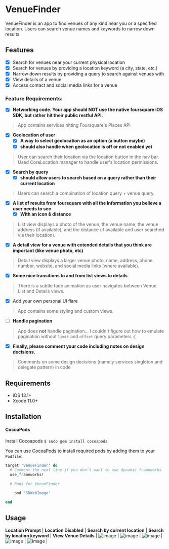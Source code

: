 # VenueFinder

VenueFinder is an app to find venues of any kind near you or a specified location. Users can search venue names and keywords to narrow down results. 


## Features

- [x] Search for venues near your current physical location
- [x] Search for venues by providing a location keyword (a city, state, etc.)
- [x] Narrow down results by providing a query to search against venues with
- [x] View details of a venue
- [x] Access contact and social media links for a venue 

### Feature Requirements:
- [x] **Networking code. Your app should NOT use the native foursquare iOS SDK, but rather hit their public restful API.**
> App contains services hitting Foursquare's Places API
- [x] **Geolocation of user**
  - [x] **A way to select geolocation as an option (a button maybe)**
  - [x] **should also handle when geolocation is off or not enabled yet**
> User can search their location via the location button in the nav bar. Used CoreLocation manager to handle user's location permissions.
- [x] **Search by query**
  - [x] **should allow users to search based on a query rather than their current location**
> Users can search a combination of location query + venue query.
- [x] **A list of results from foursquare with all the information you believe a user needs to see**
  - [x] **With an icon & distance**
> List view displays a photo of the venue, the venue name, the venue address (if available), and the distance (if available and user searched via their location).
- [x] **A detail view for a venue with extended details that you think are important (like venue photo, etc)**
> Detail view displays a larger venue photo, name, address, phone number, website, and social media links (where available).
- [x] **Some nice transitions to and from list views to details**
> There is a subtle fade animation as user navigates between Venue List and Details views.
- [x] Add your own personal UI flare
> App contains some styling and custom views.
- [ ] **Handle pagination**
> App does **not** handle pagination... I couldn't figure out how to emulate pagination without `limit` and `offset` query parameters :( 
- [x] **Finally, please comment your code including notes on design decisions.**
> Comments on some design decisions (namely services singleton and delegate pattern) in code

## Requirements

- iOS 13.1+
- Xcode 11.0+

## Installation

#### CocoaPods
Install Cocoapods
`$ sudo gem install cocoapods`

You can use [CocoaPods](http://cocoapods.org/) to install required pods by adding them to your `Podfile`:

```ruby
target 'VenueFinder' do
  # Comment the next line if you don't want to use dynamic frameworks
  use_frameworks!

  # Pods for VenueFinder

	pod 'SDWebImage'

end
```
 

## Usage
**Location Prompt** | **Location Disabled** | **Search by current location** | **Search by location keyword** | **View Venue Details** |
![image](https://user-images.githubusercontent.com/62037569/102729340-5f202280-42fe-11eb-9d6e-28b245101625.png) | ![image](https://user-images.githubusercontent.com/62037569/102729361-78c16a00-42fe-11eb-9fe1-8024d7449362.png) | ![image](https://user-images.githubusercontent.com/62037569/102729348-6b0be480-42fe-11eb-9703-bfc024a7e10a.png) | ![image](https://user-images.githubusercontent.com/62037569/102729350-70692f00-42fe-11eb-8428-710e7314b127.png) | ![image](https://user-images.githubusercontent.com/62037569/102729366-7ced8780-42fe-11eb-8b15-c7cb2d7b42fc.png) |
